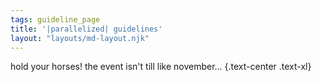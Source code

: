 ```yaml
---
tags: guideline_page
title: '|parallelized| guidelines'
layout: "layouts/md-layout.njk"
---
```

hold your horses! the event isn't till like november... {.text-center .text-xl}